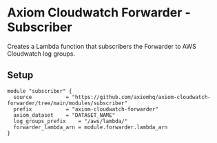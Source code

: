 # Axiom Cloudwatch Forwarder - Subscriber

Creates a Lambda function that subscribers the Forwarder to AWS Cloudwatch log groups.

## Setup

```hcl
module "subscriber" {
  source           = "https://github.com/axiomhq/axiom-cloudwatch-forwarder/tree/main/modules/subscriber"
  prefix           = "axiom-cloudwatch-forwarder"
  axiom_dataset    = "DATASET_NAME"
  log_groups_prefix    = "/aws/lambda/"
  forwarder_lambda_arn = module.forwarder.lambda_arn
}
```
